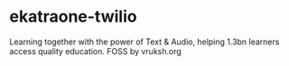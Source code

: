 # ekatraone-twilio
Learning together with the power of Text &amp; Audio, helping 1.3bn learners access quality education. FOSS by vruksh.org
